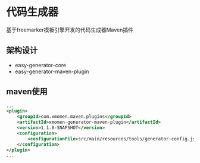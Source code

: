 # 代码生成器
基于freemarker模板引擎开发的代码生成器Maven插件

## 架构设计
- easy-generator-core
- easy-generator-maven-plugin

## maven使用
``` pom.xml
...
<plugin>
    <groupId>com.xmomen.maven.plugins</groupId>
    <artifactId>xmomen-generator-maven-plugin</artifactId>
    <version>1.1.0-SNAPSHOT</version>
    <configuration>
        <configurationFile>src/main/resources/tools/generator-config.json</configurationFile>
    </configuration>
</plugin>
...
```

